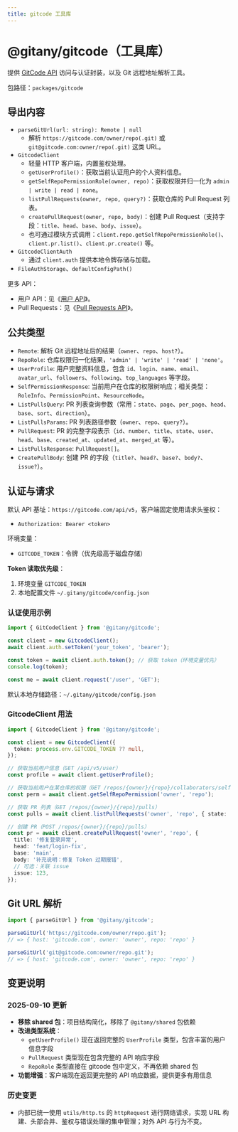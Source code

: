 ```yaml
---
title: gitcode 工具库
---
```


# @gitany/gitcode（工具库）

提供 [GitCode API](https://docs.gitcode.com/docs/apis/) 访问与认证封装，以及 Git 远程地址解析工具。

包路径：`packages/gitcode`

## 导出内容

- `parseGitUrl(url: string): Remote | null`
  - 解析 `https://gitcode.com/owner/repo(.git)` 或 `git@gitcode.com:owner/repo(.git)` 这类 URL。
- `GitcodeClient`
  - 轻量 HTTP 客户端，内置鉴权处理。
  - `getUserProfile()`：获取当前认证用户的个人资料信息。
  - `getSelfRepoPermissionRole(owner, repo)`：获取权限并归一化为 `admin | write | read | none`。
  - `listPullRequests(owner, repo, query?)`：获取仓库的 Pull Request 列表。
  - `createPullRequest(owner, repo, body)`：创建 Pull Request（支持字段：`title`、`head`、`base`、`body`、`issue`）。
  - 也可通过模块方式调用：`client.repo.getSelfRepoPermissionRole()`、`client.pr.list()`、`client.pr.create()` 等。
- `GitcodeClientAuth`
  - 通过 `client.auth` 提供本地令牌存储与加载。
- `FileAuthStorage`、`defaultConfigPath()`

更多 API：

- 用户 API：见《[用户 API](./user.md)》。
- Pull Requests：见《[Pull Requests API](./pr.md)》。

## 公共类型

- `Remote`: 解析 Git 远程地址后的结果（`owner`、`repo`、`host?`）。
- `RepoRole`: 仓库权限归一化结果，`'admin' | 'write' | 'read' | 'none'`。
- `UserProfile`: 用户完整资料信息，包含 `id`、`login`、`name`、`email`、`avatar_url`、`followers`、`following`、`top_languages` 等字段。
- `SelfPermissionResponse`: 当前用户在仓库的权限树响应；相关类型：`RoleInfo`、`PermissionPoint`、`ResourceNode`。
- `ListPullsQuery`: PR 列表查询参数（常用：`state`、`page`、`per_page`、`head`、`base`、`sort`、`direction`）。
- `ListPullsParams`: PR 列表路径参数（`owner`、`repo`、`query?`）。
- `PullRequest`: PR 的完整字段表示（`id`、`number`、`title`、`state`、`user`、`head`、`base`、`created_at`、`updated_at`、`merged_at` 等）。
- `ListPullsResponse`: `PullRequest[]`。
- `CreatePullBody`: 创建 PR 的字段（`title?`、`head?`、`base?`、`body?`、`issue?`）。

## 认证与请求

默认 API 基址：`https://gitcode.com/api/v5`，客户端固定使用请求头鉴权：

- `Authorization: Bearer <token>`

环境变量：

- `GITCODE_TOKEN`：令牌（优先级高于磁盘存储）

**Token 读取优先级**：
1. 环境变量 `GITCODE_TOKEN`
2. 本地配置文件 `~/.gitany/gitcode/config.json`

### 认证使用示例

```ts
import { GitCodeClient } from '@gitany/gitcode';

const client = new GitcodeClient();
await client.auth.setToken('your_token', 'bearer');

const token = await client.auth.token(); // 获取 token（环境变量优先）
console.log(token);

const me = await client.request('/user', 'GET');
```

默认本地存储路径：`~/.gitany/gitcode/config.json`

### GitcodeClient 用法

```ts
import { GitcodeClient } from '@gitany/gitcode';

const client = new GitcodeClient({
  token: process.env.GITCODE_TOKEN ?? null,
});

// 获取当前用户信息（GET /api/v5/user）
const profile = await client.getUserProfile();

// 获取当前用户在某仓库的权限（GET /repos/{owner}/{repo}/collaborators/self-permission）
const perm = await client.getSelfRepoPermission('owner', 'repo');

// 获取 PR 列表（GET /repos/{owner}/{repo}/pulls）
const pulls = await client.listPullRequests('owner', 'repo', { state: 'open', page: 1, per_page: 20 });

// 创建 PR（POST /repos/{owner}/{repo}/pulls）
const pr = await client.createPullRequest('owner', 'repo', {
  title: '修复登录异常',
  head: 'feat/login-fix',
  base: 'main',
  body: '补充说明：修复 Token 过期报错',
  // 可选：关联 issue
  issue: 123,
});
```

## Git URL 解析

```ts
import { parseGitUrl } from '@gitany/gitcode';

parseGitUrl('https://gitcode.com/owner/repo.git');
// => { host: 'gitcode.com', owner: 'owner', repo: 'repo' }

parseGitUrl('git@gitcode.com:owner/repo.git');
// => { host: 'gitcode.com', owner: 'owner', repo: 'repo' }
```

## 变更说明

### 2025-09-10 更新

- **移除 shared 包**：项目结构简化，移除了 `@gitany/shared` 包依赖
- **改进类型系统**：
  - `getUserProfile()` 现在返回完整的 `UserProfile` 类型，包含丰富的用户信息字段
  - `PullRequest` 类型现在包含完整的 API 响应字段
  - `RepoRole` 类型直接在 gitcode 包中定义，不再依赖 shared 包
- **功能增强**：客户端现在返回更完整的 API 响应数据，提供更多有用信息

### 历史变更

- 内部已统一使用 `utils/http.ts` 的 `httpRequest` 进行网络请求，实现 URL 构建、头部合并、鉴权与错误处理的集中管理；对外 API 与行为不变。

